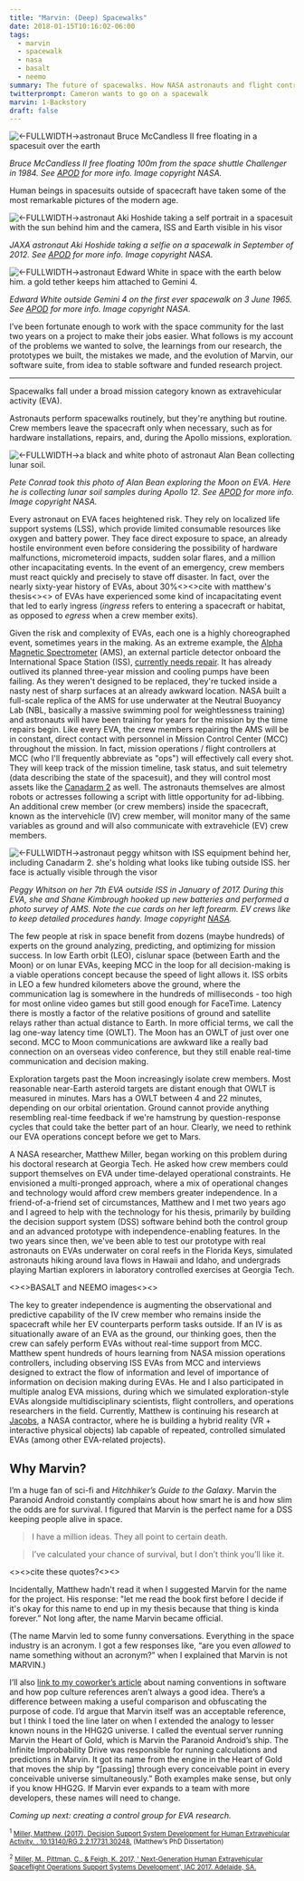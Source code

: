 ```yaml
---
title: "Marvin: (Deep) Spacewalks"
date: 2018-01-15T10:16:02-06:00
tags:
  - marvin
  - spacewalk
  - nasa
  - basalt
  - neemo
summary: The future of spacewalks. How NASA astronauts and flight controllers manage EVAs, and the software we're building to support them on Mars and beyond.
twitterprompt: Cameron wants to go on a spacewalk
marvin: 1-Backstory
draft: false
---
```


![<-FULLWIDTH->astronaut Bruce McCandless II free floating in a spacesuit over the earth](freeflyer_nasa_cropped.jpg)

_Bruce McCandless II free floating 100m from the space shuttle Challenger in 1984. See [APOD](https://apod.nasa.gov/apod/ap120101.html) for more info. Image copyright NASA._

Human beings in spacesuits outside of spacecraft have taken some of the most remarkable pictures of the modern age.

![<-FULLWIDTH->astronaut Aki Hoshide taking a self portrait in a spacesuit with the sun behind him and the camera, ISS and Earth visible in his visor](aki_selfportrait.jpg)

_JAXA astronaut Aki Hoshide taking a selfie on a spacewalk in September of 2012. See [APOD](https://apod.nasa.gov/apod/ap120918.html) for more info. Image copyright NASA._

![<-FULLWIDTH->astronaut Edward White in space with the earth below him. a gold tether keeps him attached to Gemini 4.](ed_white_first_spacewalk.jpg)

_Edward White outside Gemini 4 on the first ever spacewalk on 3 June 1965. See [APOD](https://apod.nasa.gov/apod/ap150606.html) for more info. Image copyright NASA._

I’ve been fortunate enough to work with the space community for the last two years on a project to make their jobs easier. What follows is my account of the problems we wanted to solve, the learnings from our research, the prototypes we built, the mistakes we made, and the evolution of Marvin, our software suite, from idea to stable software and funded research project.

---

Spacewalks fall under a broad mission category known as extravehicular activity (EVA).

Astronauts perform spacewalks routinely, but they're anything but routine. Crew members leave the spacecraft only when necessary, such as for hardware installations, repairs, and, during the Apollo missions, exploration.

![<-FULLWIDTH->a black and white photo of astronaut Alan Bean collecting lunar soil.](bean_conrad_moon.jpg)

_Pete Conrad took this photo of Alan Bean exploring the Moon on EVA. Here he is collecting lunar soil samples during Apollo 12. See [APOD](https://apod.nasa.gov/apod/ap060121.html) for more info. Image copyright NASA._

Every astronaut on EVA faces heightened risk. They rely on localized life support systems (LSS), which provide limited consumable resources like oxygen and battery power. They face direct exposure to space, an already hostile environment even before considering the possibility of hardware malfunctions, micrometeroid impacts, sudden solar flares, and a million other incapacitating events. In the event of an emergency, crew members must react quickly and precisely to stave off disaster. In fact, over the nearly sixty-year history of EVAs, about 30%<><>cite with matthew's thesis<><> of EVAs have experienced some kind of incapacitating event that led to early ingress (_ingress_ refers to entering a spacecraft or habitat, as opposed to _egress_ when a crew member exits).

Given the risk and complexity of EVAs, each one is a highly choreographed event, sometimes years in the making. As an extreme example, the [Alpha Magnetic Spectrometer](https://www.nasa.gov/mission_pages/station/research/experiments/742.html) (AMS), an external particle detector onboard the International Space Station (ISS), [currently needs repair](https://arstechnica.com/science/2017/04/nasa-is-planning-a-daring-repair-mission-to-save-a-2-billion-particle-detector/). It has already outlived its planned three-year mission and cooling pumps have been failing. As they weren't designed to be replaced, they're tucked inside a nasty nest of sharp surfaces at an already awkward location. NASA built a full-scale replica of the AMS for use underwater at the Neutral Buoyancy Lab (NBL, basically a massive swimming pool for weightlessness training) and astronauts will have been training for years for the mission by the time repairs begin. Like every EVA, the crew members repairing the AMS will be in constant, direct contact with personnel in Mission Control Center (MCC) throughout the mission. In fact, mission operations / flight controllers at MCC (who I'll frequently abbreviate as "ops") will effectively call every shot. They will keep track of the mission timeline, task status, and suit telemetry (data describing the state of the spacesuit), and they will control most assets like the [Canadarm 2](https://www.nasa.gov/image-feature/htv-6-captured-with-the-canadarm2) as well. The astronauts themselves are almost robots or actresses following a script with little opportunity for ad-libbing. An additional crew member (or crew members) inside the spacecraft, known as the intervehicle (IV) crew member, will monitor many of the same variables as ground and will also communicate with extravehicle (EV) crew members.

![<-FULLWIDTH->astronaut peggy whitson with ISS equipment behind her, including Canadarm 2. she's holding what looks like tubing outside ISS. her face is actually visible through the visor](peggy_whitson_expedition50.jpg)

_Peggy Whitson on her 7th EVA outside ISS in January of 2017. During this EVA, she and Shane Kimbrough hooked up new batteries and performed a photo survey of AMS. Note the cue cards on her left forearm. EV crews like to keep detailed procedures handy. Image copyright [NASA](https://www.nasa.gov/image-feature/astronaut-peggy-whitson-during-a-spacewalk)._

The few people at risk in space benefit from dozens (maybe hundreds) of experts on the ground analyzing, predicting, and optimizing for mission success. In low Earth orbit (LEO), cislunar space (between Earth and the Moon) or on lunar EVAs, keeping MCC in the loop for all decision-making is a viable operations concept because the speed of light allows it. ISS orbits in LEO a few hundred kilometers above the ground, where the communication lag is somewhere in the hundreds of milliseconds - too high for most online video games but still good enough for FaceTime. Latency there is mostly a factor of the relative positions of ground and satellite relays rather than actual distance to Earth. In more official terms, we call the lag one-way latency time (OWLT). The Moon has an OWLT of just over one second. MCC to Moon communications are awkward like a really bad connection on an overseas video conference, but they still enable real-time communication and decision making.

Exploration targets past the Moon increasingly isolate crew members. Most reasonable near-Earth asteroid targets are distant enough that OWLT is measured in minutes. Mars has a OWLT between 4 and 22 minutes, depending on our orbital orientation. Ground cannot provide anything resembling real-time feedback if we're hamstrung by question-response cycles that could take the better part of an hour. Clearly, we need to rethink our EVA operations concept before we get to Mars.

A NASA researcher, Matthew Miller, began working on this problem during his doctoral research at Georgia Tech. He asked how crew members could support themselves on EVA under time-delayed operational constraints. He envisioned a multi-pronged approach, where a mix of operational changes and technology would afford crew members greater independence. In a friend-of-a-friend set of circumstances, Matthew and I met two years ago and I agreed to help with the technology for his thesis, primarily by building the decision support system (DSS) software behind both the control group and an advanced prototype with independence-enabling features. In the two years since then, we've been able to test our prototype with real astronauts on EVAs underwater on coral reefs in the Florida Keys, simulated astronauts hiking around lava flows in Hawaii and Idaho, and undergrads playing Martian explorers in laboratory controlled exercises at Georgia Tech.

<><>BASALT and NEEMO images<><>

The key to greater independence is augmenting the observational and predictive capability of the IV crew member who remains inside the spacecraft while her EV counterparts perform tasks outside. If an IV is as situationally aware of an EVA as the ground, our thinking goes, then the crew can safely perform EVAs without real-time support from MCC. Matthew spent hundreds of hours learning from NASA mission operations controllers, including observing ISS EVAs from MCC and interviews designed to extract the flow of information and level of importance of information on decision making during EVAs. He and I also participated in multiple analog EVA missions, during which we simulated exploration-style EVAs alongside multidisciplinary scientists, flight controllers, and operations researchers in the field. Currently, Matthew is continuing his research at [Jacobs](https://www.wehavespaceforyou.com/), a NASA contractor, where he is building a hybrid reality (VR + interactive physical objects) lab capable of repeated, controlled simulated EVAs (among other EVA-related projects).

## Why Marvin?

I’m a huge fan of sci-fi and _Hitchhiker’s Guide to the Galaxy_. Marvin the Paranoid Android constantly complains about how smart he is and how slim the odds are for survival. I figured that Marvin is the perfect name for a DSS keeping people alive in space.

> I have a million ideas. They all point to certain death.

> I’ve calculated your chance of survival, but I don’t think you’ll like it.

<><>cite these quotes?<><>

Incidentally, Matthew hadn't read it when I suggested Marvin for the name for the project. His response: "let me read the book first before I decide if it's okay for this name to end up in my thesis because that thing is kinda forever.” Not long after, the name Marvin became official.

(The name Marvin led to some funny conversations. Everything in the space industry is an acronym. I got a few responses like, “are you even _allowed_ to name something without an acronym?” when I explained that Marvin is not MARVIN.)

I’ll also [link to my coworker’s article](https://medium.com/@timvergenz/e511a4c5c88d) about naming conventions in software and how pop culture references aren’t always a good idea. There’s a difference between making a useful comparison and obfuscating the purpose of code. I’d argue that Marvin itself was an acceptable reference, but I think I toed the line later on when I extended the analogy to lesser known nouns in the HHG2G universe. I called the eventual server running Marvin the Heart of Gold, which is Marvin the Paranoid Android’s ship. The Infinite Improbability Drive was responsible for running calculations and predictions in Marvin. It got its name from the engine in the Heart of Gold that moves the ship by “[passing] through every conceivable point in every conceivable universe simultaneously.” Both examples make sense, but only if you know HHG2G. If Marvin ever expands to a team with more developers, these names will need to change.

_Coming up next: creating a control group for EVA research._

<sub><sup>1</sup> [Miller, Matthew. (2017). Decision Support System Development for Human Extravehicular Activity. . 10.13140/RG.2.2.17731.30248.](https://doi.org/10.13140/rg.2.2.17731.30248) (Matthew’s PhD Dissertation)</sub>

<sub><sup>2</sup> [Miller, M., Pittman, C., & Feigh, K. 2017, '
Next-Generation Human Extravehicular Spaceflight Operations Support Systems Development', IAC 2017. Adelaide, SA.](https://www.researchgate.net/publication/320290594_Next-Generation_Human_Extravehicular_Spaceflight_Operations_Support_Systems_Development)</sub>